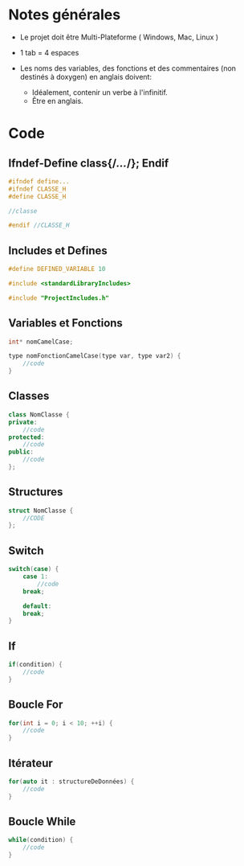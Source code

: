 # Notes générales

 - Le projet doit être Multi-Plateforme ( Windows, Mac, Linux )

 - 1 tab = 4 espaces

 - Les noms des variables, des fonctions et des commentaires (non destinés à doxygen) en anglais doivent:
    - Idéalement, contenir un verbe à l'infinitif.
    - Être en anglais.

# Code

## Ifndef-Define class{/*...*/}; Endif

```C++
#ifndef define...
#ifndef CLASSE_H
#define CLASSE_H

//classe

#endif //CLASSE_H
```

## Includes et Defines

```C++
#define DEFINED_VARIABLE 10

#include <standardLibraryIncludes>

#include "ProjectIncludes.h"
```

## Variables et Fonctions

```C++
int* nomCamelCase;

type nomFonctionCamelCase(type var, type var2) {
    //code
}
````

## Classes

```C++
class NomClasse {
private:
    //code
protected:
	//code
public:
	//code
};
```

## Structures

```C++
struct NomClasse {
    //CODE
};
```

## Switch

```C++
switch(case) {
	case 1:
		//code
	break;

	default:
	break;
}
```

## If

```C++
if(condition) {
	//code
}
```

## Boucle For
```C++
for(int i = 0; i < 10; ++i) {
    //code
}
```

## Itérateur
```C++
for(auto it : structureDeDonnées) {
	//code
}
```

## Boucle While

```C++
while(condition) {
	//code
}
```

